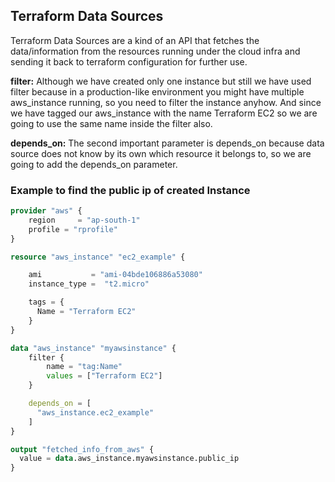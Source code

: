 ## Terraform Data Sources
Terraform Data Sources are a kind of an API that fetches the data/information from the resources running under the cloud infra and sending it back to terraform configuration for further use.

<b>filter:</b> Although we have created only one instance but still we have used filter because in a production-like environment you might have multiple aws_instance running, so you need to filter the instance anyhow. And since we have tagged our aws_instance with the name Terraform EC2 so we are going to use the same name inside the filter also.

<b>depends_on:</b> The second important parameter is depends_on because data source does not know by its own which resource it belongs to, so we are going to add the depends_on parameter.

### Example to find the public ip of created Instance
```terraform
provider "aws" {
    region     = "ap-south-1"
    profile = "rprofile"
}

resource "aws_instance" "ec2_example" {

    ami           = "ami-04bde106886a53080"
    instance_type =  "t2.micro"

    tags = {
      Name = "Terraform EC2"
    }
}

data "aws_instance" "myawsinstance" {
    filter {
        name = "tag:Name"
        values = ["Terraform EC2"]
    }

    depends_on = [
      "aws_instance.ec2_example"
    ]
}

output "fetched_info_from_aws" {
  value = data.aws_instance.myawsinstance.public_ip
}

```
